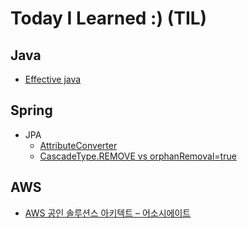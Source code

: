 # Today I Learned :) (TIL)

## Java
 * [Effective java](https://github.com/leeyohan93/TIL/blob/master/java/Effective-java.md)

## Spring
* JPA
  * [AttributeConverter](https://github.com/leeyohan93/TIL/blob/master/jpa/attribute-conveter/readme.md)
  * [CascadeType.REMOVE vs orphanRemoval=true](https://github.com/leeyohan93/TIL/blob/master/jpa/CascadeTypeRemoveVsOrphan.md)
  
## AWS
* [AWS 공인 솔루션스 아키텍트 – 어소시에이트](./aws/certified-solutions-architect-associate)
